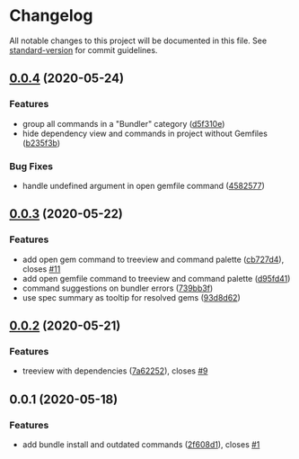 # Changelog

All notable changes to this project will be documented in this file. See [standard-version](https://github.com/conventional-changelog/standard-version) for commit guidelines.

## [0.0.4](https://github.com/mbreit/vscode-bundler/compare/v0.0.3...v0.0.4) (2020-05-24)


### Features

* group all commands in a "Bundler" category ([d5f310e](https://github.com/mbreit/vscode-bundler/commit/d5f310e2dfe633164b934e0b4ee39fe414404f0b))
* hide dependency view and commands in project without Gemfiles ([b235f3b](https://github.com/mbreit/vscode-bundler/commit/b235f3b7ce79bcd7bebe06fcad612bba94f00342))


### Bug Fixes

* handle undefined argument in open gemfile command ([4582577](https://github.com/mbreit/vscode-bundler/commit/4582577d9507238f95f3d098ed2c23376b8c1700))

## [0.0.3](https://github.com/mbreit/vscode-bundler/compare/v0.0.2...v0.0.3) (2020-05-22)


### Features

* add open gem command to treeview and command palette ([cb727d4](https://github.com/mbreit/vscode-bundler/commit/cb727d44fc72b11678f29c476cdfe06779db2a36)), closes [#11](https://github.com/mbreit/vscode-bundler/issues/11)
* add open gemfile command to treeview and command palette ([d95fd41](https://github.com/mbreit/vscode-bundler/commit/d95fd416a5e9d91159a326d5070089c6620ad699))
* command suggestions on bundler errors ([739bb3f](https://github.com/mbreit/vscode-bundler/commit/739bb3f86610e2f40805cd0ee669e031b08ed4fe))
* use spec summary as tooltip for resolved gems ([93d8d62](https://github.com/mbreit/vscode-bundler/commit/93d8d627dc2c1a091f5841e22d3fe945a1571541))

## [0.0.2](https://github.com/mbreit/vscode-bundler/compare/v0.0.1...v0.0.2) (2020-05-21)


### Features

* treeview with dependencies ([7a62252](https://github.com/mbreit/vscode-bundler/commit/7a622525339ecfbe37ac35e993ad7bc0d9dcfd7a)), closes [#9](https://github.com/mbreit/vscode-bundler/issues/9)

## 0.0.1 (2020-05-18)

### Features

* add bundle install and outdated commands ([2f608d1](https://github.com/mbreit/vscode-bundler/commit/2f608d1971bedcab98f85557f71420c68114ae38)), closes [#1](https://github.com/mbreit/vscode-bundler/issues/1)
